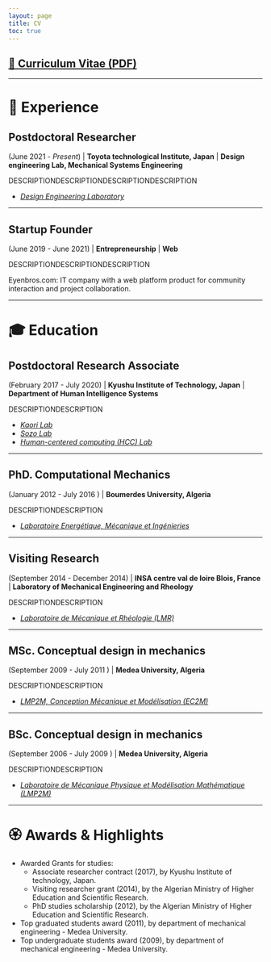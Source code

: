 ```yaml
---
layout: page
title: CV
toc: true
---
```


## <a target="_blank" href="{{ site.baseurl }}{% link /assets/files/Brahim-Benaissa_CV.pdf %}"  download> 📎 Curriculum Vitae (PDF)</a>


<object data="{{ site.baseurl }}{% link /assets/files/Brahim-Benaissa_CV.pdf %}" type="application/pdf" width="100%"> </object>


---

# 🧰 Experience

## Postdoctoral Researcher
(June 2021 - *Present*) | **Toyota technological Institute, Japan** | **Design engineering Lab, Mechanical Systems Engineering**

DESCRIPTIONDESCRIPTIONDESCRIPTIONDESCRIPTION


- <a href="https://www.toyota-ti.ac.jp/english/research/labolatories/mech/post-26.html" target="_blank">*Design Engineering Laboratory*</a>


---

## Startup Founder
(June 2019 - June 2021) | **Entrepreneurship** | **Web**

DESCRIPTIONDESCRIPTIONDESCRIPTION

Eyenbros.com: IT company with a web platform product for community interaction and project
collaboration.  

---

# 🎓 Education

## Postdoctoral Research Associate
(February 2017 - July 2020) | **Kyushu Institute of Technology, Japan** | **Department of Human Intelligence Systems**

DESCRIPTIONDESCRIPTION

- <a href="https://www.brain.kyutech.ac.jp/~kaori/" target="_blank">*Kaori Lab*</a>
- <a href="https://sozolab.jp/?locale=en" target="_blank">*Sozo Lab*</a>
- <a href="http://www.kyutech-hcclab.science-city.org/hcclab2020/pmwiki.php?n=Main.HomePage" target="_blank">*Human-centered computing (HCC) Lab*</a>

---

## PhD. Computational Mechanics
(January 2012 - July 2016 ) | **Boumerdes University, Algeria**

DESCRIPTIONDESCRIPTION

- <a href="https://www.univ-boumerdes.dz/labo-de-rechercher/Energ%C3%A9tique,%20M%C3%A9canique%20et%20Ingenieries/index.php" target="_blank">*Laboratoire Energétique, Mécanique et Ingénieries*</a>


---

## Visiting Research
(September 2014 - December 2014) | **INSA centre val de loire Blois, France** | **Laboratory of Mechanical Engineering and Rheology**

DESCRIPTIONDESCRIPTION

- <a href="https://lmr.univ-tours.fr/" target="_blank">*Laboratoire de Mécanique et Rhéologie (LMR)*</a>

---
## MSc. Conceptual design in mechanics
(September 2009 - July 2011 ) | **Medea University, Algeria**

DESCRIPTIONDESCRIPTION

- <a href="http://www.univ-medea.dz/lmp2m/index.php/equipes/ec2m" target="_blank">*LMP2M, Conception Mécanique et Modélisation (EC2M)*</a>


---
## BSc. Conceptual design in mechanics
(September 2006 - July 2009 ) | **Medea University, Algeria**

DESCRIPTIONDESCRIPTION

- <a href="http://www.univ-medea.dz/lmp2m/" target="_blank">*Laboratoire de Mécanique Physique et Modélisation Mathématique  (LMP2M)*</a>

---

# 🏵️ Awards & Highlights

- Awarded Grants for studies:
    - Associate researcher contract (2017), by Kyushu Institute of technology, Japan.  
    - Visiting researcher grant (2014), by the Algerian Ministry of Higher Education and Scientific Research.
    - PhD studies scholarship (2012), by the Algerian Ministry of Higher Education and Scientific Research.
- Top graduated students award (2011), by department of mechanical engineering  - Medea University.
- Top undergraduate students award (2009), by department of mechanical engineering  - Medea University.
